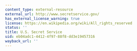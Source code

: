 ```yaml
---
content_type: external-resource
external_url: http://www.secretservice.gov/
has_external_license_warning: true
license: https://en.wikipedia.org/wiki/All_rights_reserved
status: ''
title: U.S. Secret Service
uid: eb04adc1-4412-4f97-88f8-dd3e19457316
wayback_url: ''
---
```

